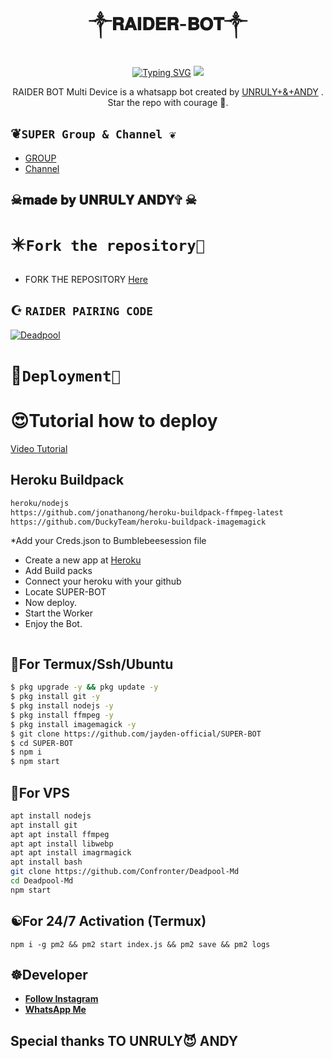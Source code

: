 <h1 align="center"> ༒︎𝐑𝐀𝐈𝐃𝐄𝐑-𝐁𝐎𝐓༒︎ <br></h1>
<p align="center">
<a href="https://git.io/typing-svg"><img src="https://readme-typing-svg.demolab.com?font=Fira+Code&weight=602&pause=1000&color=F70000&random=false&width=435&lines=RAIDER-BOT+made+by+Unruly+Andy+;Follow+me+IG+254teens__" alt="Typing SVG" /></a>
  
  <img src="https://telegra.ph/file/2b100710045537946a07f.jpg" />
</p>

<p align="center">
RAIDER BOT Multi Device is a whatsapp bot created by <a href="https://github.com/Unruly" target="_blank">UNRULY+&+ANDY</a> . Star the repo with courage 🌟.
</p>



## ❦︎```SUPER Group & Channel ❦︎```

- [ GROUP ](https://chat.whatsapp.com/Cl7CwM1UC9YEOWEiCzLAfe)
- [Channel](https://whatsapp.com/channel/0029Vag3MeuGJP8LZb1Okj39)

## ☠︎︎𝐦𝐚𝐝𝐞 𝐛𝐲 𝐔𝐍𝐑𝐔𝐋𝐘 𝐀𝐍𝐃𝐘✞︎ ☠︎︎

# ✴️```Fork the repository📲```

- FORK THE REPOSITORY [Here](https://github.com/jayden-official/SUPER-BOT/fork)

## ☪️ `RAIDER PAIRING CODE`
[![Deadpool](https://repl.it/badge/github/quiec/whatsasena)](https://replit.com/@confrontermfisa/SUPERBOT-PairCode-4?s=app)


# 🐸```Deployment🖤```
  # 😍Tutorial how to deploy
[Video Tutorial](https://whatsapp.com/channel/0029Vag3MeuGJP8LZb1Okj39/116)
## Heroku Buildpack
```bash
heroku/nodejs
https://github.com/jonathanong/heroku-buildpack-ffmpeg-latest
https://github.com/DuckyTeam/heroku-buildpack-imagemagick
```
*Add your Creds.json to Bumblebeesession file
* Create a new app at [Heroku](heroku.com)
* Add Build packs
* Connect your heroku with your github
* Locate SUPER-BOT
* Now deploy.
* Start the Worker
* Enjoy the Bot.
```
```
## 🦇For Termux/Ssh/Ubuntu
```bash
$ pkg upgrade -y && pkg update -y
$ pkg install git -y
$ pkg install nodejs -y
$ pkg install ffmpeg -y
$ pkg install imagemagick -y
$ git clone https://github.com/jayden-official/SUPER-BOT
$ cd SUPER-BOT
$ npm i 
$ npm start
```
## 💟For VPS
```bash
apt install nodejs 
apt install git 
apt apt install ffmpeg 
apt apt install libwebp 
apt apt install imagrmagick
apt install bash
git clone https://github.com/Confronter/Deadpool-Md
cd Deadpool-Md
npm start
```
## ☯️For 24/7 Activation (Termux)
```
npm i -g pm2 && pm2 start index.js && pm2 save && pm2 logs
```

## ☸️Developer

  - [**Follow Instagram**](https://instagram.com/254teen__)
- [**WhatsApp Me**](https://wa.me/254798214068)
## Special thanks TO UNRULY😈 ANDY
  
